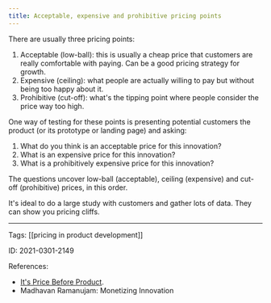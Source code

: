```yaml
---
title: Acceptable, expensive and prohibitive pricing points
---
```


There are usually three pricing points:
1. Acceptable (low-ball): this is usually a cheap price that customers are really comfortable with paying. Can be a good pricing strategy for growth.
2. Expensive (ceiling): what people are actually willing to pay but without being too happy about it.
3. Prohibitive (cut-off): what's the tipping point where people consider the price way too high.

One way of testing for these points is presenting potential customers the product (or its prototype or landing page) and asking:
1) What do you think is an acceptable price for this innovation?
2) What is an expensive price for this innovation?
3) What is a prohibitively expensive price for this innovation?

The questions uncover low-ball (acceptable), ceiling (expensive) and cut-off (prohibitive) prices, in this order.

It's ideal to do a large study with customers and gather lots of data. They can show you pricing cliffs.

---

Tags: [[pricing in product development]]

ID: 2021-0301-2149

References:
- [It's Price Before Product](https://review.firstround.com/its-price-before-product-period).
- Madhavan Ramanujam: Monetizing Innovation